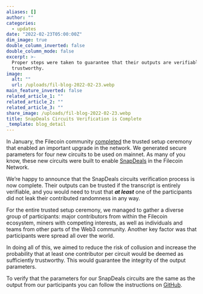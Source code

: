 ```yaml
---
aliases: []
author: ""
categories:
  - updates
date: "2022-02-23T05:00:00Z"
dim_image: true
double_column_inverted: false
double_column_mode: false
excerpt: >-
  Proper steps were taken to guarantee that their outputs are verifiable and
  trustworthy.
image:
  alt: ""
  url: /uploads/fil-blog-2022-02-23.webp
main_feature_inverted: false
related_article_1: ""
related_article_2: ""
related_article_3: ""
share_image: /uploads/fil-blog-2022-02-23.webp
title: SnapDeals Circuits Verification is Complete
_template: blog_detail
---
```


In January, the Filecoin community [completed](https://filecoin.io/blog/posts/trusted-setup-complete-for-network-v15-upgrade/) the trusted setup ceremony that enabled an important upgrade in the network. We generated secure parameters for four new circuits to be used on mainnet. As many of you know, these new circuits were built to enable [SnapDeals](https://www.youtube.com/watch?v=YIYfKlt2NhE&t=1s) in the Filecoin Network.

We’re happy to announce that the SnapDeals circuits verification process is now complete. Their outputs can be trusted if the transcript is entirely verifiable, and you would need to trust that **_at least_** one of the participants did not leak their contributed randomness in any way.

For the entire trusted setup ceremony, we managed to gather a diverse group of participants: major contributors from within the Filecoin ecosystem, miners with competing interests, as well as individuals and teams from other parts of the Web3 community. Another key factor was that participants were spread all over the world.

In doing all of this, we aimed to reduce the risk of collusion and increase the probability that at least one contributor per circuit would be deemed as sufficiently trustworthy. This would guarantee the integrity of the output parameters.

To verify that the parameters for our SnapDeals circuits are the same as the output from our participants you can follow the instructions on [GitHub](https://github.com/filecoin-project/phase2-attestations/tree/9cb8bece7611b09ec016c2d3a607e4317e45af54/934fe8c#phase-2-validation).
